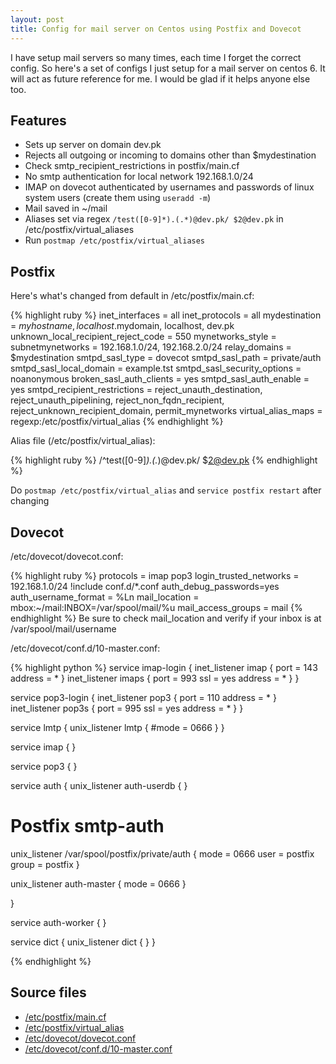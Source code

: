 ```yaml
---
layout: post
title: Config for mail server on Centos using Postfix and Dovecot
---
```


I have setup mail servers so many times, each time I forget the correct config. So here's a set of configs I just setup for a mail server on centos 6. It will act as future reference for me. I would be glad if it helps anyone else too.

Features
---------
- Sets up server on domain dev.pk
- Rejects all outgoing or incoming to domains other than $mydestination
- Check smtp_recipient_restrictions in postfix/main.cf
- No smtp authentication for local network 192.168.1.0/24
- IMAP on dovecot authenticated by usernames and passwords of linux system users (create them using `useradd -m`)
- Mail saved in ~/mail
- Aliases set via regex `/test([0-9]*).(.*)@dev.pk/ $2@dev.pk` in /etc/postfix/virtual_aliases
- Run `postmap /etc/postfix/virtual_aliases`

Postfix
----------

Here's what's changed from default in /etc/postfix/main.cf:

{% highlight ruby %}
inet_interfaces = all
inet_protocols = all
mydestination = $myhostname, localhost.$mydomain, localhost, dev.pk
unknown_local_recipient_reject_code = 550
mynetworks_style = subnetmynetworks = 192.168.1.0/24, 192.168.2.0/24
relay_domains = $mydestination
smtpd_sasl_type = dovecot
smtpd_sasl_path = private/auth
smtpd_sasl_local_domain = example.tst
smtpd_sasl_security_options = noanonymous
broken_sasl_auth_clients = yes
smtpd_sasl_auth_enable = yes
smtpd_recipient_restrictions = reject_unauth_destination,  reject_unauth_pipelining,   reject_non_fqdn_recipient,   reject_unknown_recipient_domain, permit_mynetworks
virtual_alias_maps = regexp:/etc/postfix/virtual_alias
{% endhighlight %}

Alias file (/etc/postfix/virtual_alias):

{% highlight ruby %}
/^test([0-9]*)\.(.*)@dev.pk/ $2@dev.pk
{% endhighlight %}


Do `postmap /etc/postfix/virtual_alias` and `service postfix restart` after changing

Dovecot
-----

/etc/dovecot/dovecot.conf:

{% highlight ruby %}
protocols = imap pop3 
login_trusted_networks = 192.168.1.0/24
!include conf.d/*.conf
auth_debug_passwords=yes
auth_username_format = %Ln
mail_location = mbox:~/mail:INBOX=/var/spool/mail/%u
mail_access_groups = mail
{% endhighlight %}
Be sure to check mail_location and verify if your inbox is at /var/spool/mail/username

/etc/dovecot/conf.d/10-master.conf:

{% highlight python %}
service imap-login {
  inet_listener imap {
    port = 143
    address = *
  }
  inet_listener imaps {
    port = 993
    ssl = yes
    address = *
  }
}

service pop3-login {
  inet_listener pop3 {
    port = 110
    address = *
  }
  inet_listener pop3s {
    port = 995
    ssl = yes
    address = *
  }
}

service lmtp {
  unix_listener lmtp {
    #mode = 0666
  }
}

service imap {
}

service pop3 {
}

service auth {
  unix_listener auth-userdb {
  }

  # Postfix smtp-auth
  unix_listener /var/spool/postfix/private/auth {
    mode = 0666
    user = postfix
    group = postfix
  }

  unix_listener auth-master {
    mode = 0666
  }

}

service auth-worker {
}

service dict {
  unix_listener dict {
  }
}

{% endhighlight %}

Source files
--------

- [/etc/postfix/main.cf](/public/downloads/postfix/main.cf)
- [/etc/postfix/virtual_alias](/public/downloads/postfix/virtual_alias)
- [/etc/dovecot/dovecot.conf](/public/downloads/dovecot/dovecot.conf)
- [/etc/dovecot/conf.d/10-master.conf](/public/downloads/dovecot/conf.d/10-master.conf)